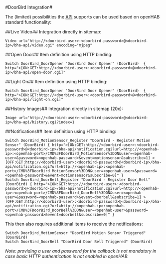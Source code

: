 #DoorBird Integration#

The (limited) possibilities the [API](http://doorbird.com/api) supports can be used based on openHAB standard functionality:

##Live Video##
Integration directly in sitemap:

    Video url="http://<doorbird-user>:<doorbird-password>@<doorbird-ip>/bha-api/video.cgi" encoding="mjpeg"

##Open Door##
Item definition using HTTP binding:

    Switch DoorBird_DoorOpener "DoorBird Door Opener" (DoorBird)  { http=">[ON:GET:http://<doorbird-user>:<doorbird-password>@<doorbird-ip>/bha-api/open-door.cgi]"

##Light On##
Item definition using HTTP binding:

    Switch DoorBird_DoorOpener "DoorBird Door Opener" (DoorBird)  { http=">[ON:GET:http://<doorbird-user>:<doorbird-password>@<doorbird-ip>/bha-api/light-on.cgi]"

##History Images##
Integration directly in sitemap (20x):

    Image url="http://<doorbird-user>:<doorbird-password>@<doorbird-ip>/bha-api/history.cgi?index=1

##Notifications##
Item definition using HTTP binding:

    Switch DoorBird_MotionSensor_Register "DoorBird - Register Motion Sensor" (DoorBird) { http=">[ON:GET:http://<doorbird-user>:<doorbird-password>@<doorbird-ip>/bha-api/notification.cgi?url=http://<openhab-ip>:<openhab-port>/CMD%3FDoorBird_MotionSensor%3DON&user=<openhab-user>&password=<openhab-password>&event=motionsensor&subscribe=1] >[OFF:GET:http://<doorbird-user>:<doorbird-password>@<doorbird-ip>/bha-api/notification.cgi?url=http://<openhab-ip>:<openhab-port>/CMD%3FDoorBird_MotionSensor%3DON&user=<openhab-user>&password=<openhab-password>&event=motionsensor&subscribe=0]" }
    Switch DoorBird_DoorBell_Register "DoorBird - Register Door Bell" (DoorBird) { http=">[ON:GET:http://<doorbird-user>:<doorbird-password>@<doorbird-ip>/bha-api/notification.cgi?url=http://<openhab-ip>:<openhab-port>/CMD%3FDoorBird_DoorBell%3DON&user=<openhab-user>&password=<openhab-password>&event=doorbell&subscribe=1] >[OFF:GET:http://<doorbird-user>:<doorbird-password>@<doorbird-ip>/bha-api/notification.cgi?url=http://<openhab-ip>:<openhab-port>/CMD%3FDoorBird_DoorBell%3DON&user=<openhab-user>&password=<openhab-password>&event=doorbell&subscribe=0]" }

This then also requires additional items to receive the notifications:

    Switch DoorBird_MotionSensor "DoorBird Motion Sensor Triggered" (DoorBird)
    Switch DoorBird_DoorBell "DoorBird Door Bell Triggered" (DoorBird)

_Note: providing a user and password for the callback is not mandatory in case basic HTTP authentication is not enabled in openHAB._